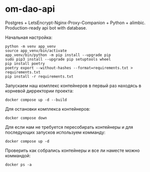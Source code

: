 # om-dao-api
Postgres + LetsEncrypt-Nginx-Proxy-Companion + Python + alimbic. Production-ready api bot with database.

Начальная настройка:
```
python -m venv app_venv
source app_venv/bin/activate
app_venv/bin/python -m pip install --upgrade pip
sudo pip3 install --upgrade pip setuptools wheel
pip install poetry
poetry export --without-hashes --format=requirements.txt > requirements.txt
pip install -r requirements.txt
```

Запускаем наш комплекс контейнеров в первый раз находясь в корневой дирректории проекта:
```
docker compose up -d --build
```

Для остановки комплекса контейнеров:
```
docker compose down
```

Для если нам не требуется пересобирать контейнеры и для последующих запусков используем комманду:
```
docker compose up -d
```

Проверить как собрались контейнеры и все ли наместе можно коммандой:
```
docker ps -a
```